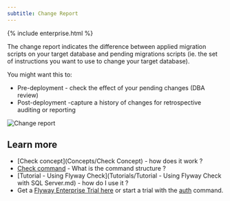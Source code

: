 ```yaml
---
subtitle: Change Report
---
```

{% include enterprise.html %}

The change report indicates the difference between applied migration scripts on your target database and pending migrations scripts (ie. the set of instructions you want to use to change your target database).

You might want this to:

* Pre-deployment - check the effect of your pending changes (DBA review)
* Post-deployment -capture a history of changes for retrospective auditing or reporting

![Change report](assets/change_report_screenshot.png)

## Learn more
* [Check concept](Concepts/Check Concept) - how does it work ?
* [Check command](Commands/Check) - What is the command structure ?
* [Tutorial - Using Flyway Check](Tutorials/Tutorial - Using Flyway Check with SQL Server.md) - how do I use it ?
* Get a [Flyway Enterprise Trial here](https://www.red-gate.com/products/flyway/enterprise/trial/) or start a trial with the [auth](Commands/Auth) command.
